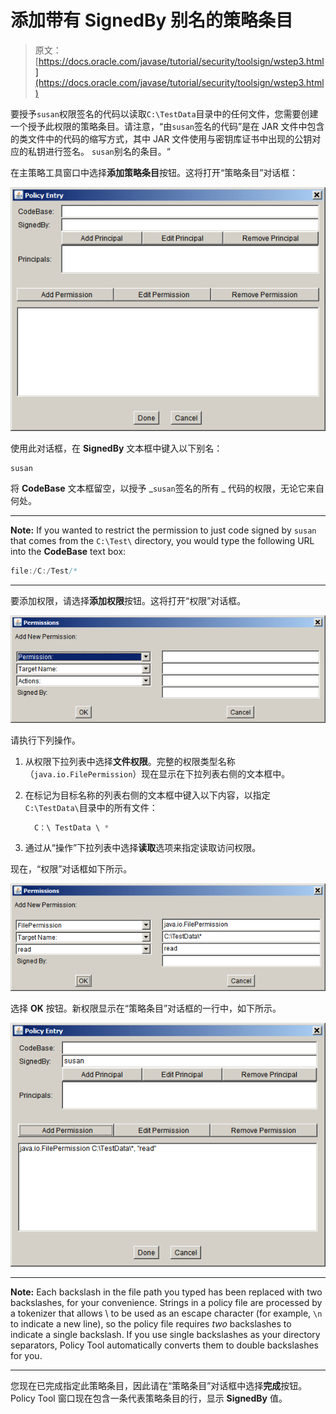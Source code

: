 # 添加带有 SignedBy 别名的策略条目

> 原文： [https://docs.oracle.com/javase/tutorial/security/toolsign/wstep3.html](https://docs.oracle.com/javase/tutorial/security/toolsign/wstep3.html)

要授予`susan`权限签名的代码以读取`C:\TestData`目录中的任何文件，您需要创建一个授予此权限的策略条目。请注意，“由`susan`签名的代码”是在 JAR 文件中包含的类文件中的代码的缩写方式，其中 JAR 文件使用与密钥库证书中出现的公钥对应的私钥进行签名。 `susan`别名的条目。“

在主策略工具窗口中选择**添加策略条目**按钮。这将打开“策略条目”对话框：

![the Policy Entry dialog](img/3c564acdfa5f545df2ecf819a4941040.jpg)

使用此对话框，在 **SignedBy** 文本框中键入以下别名：

```java
susan

```

将 **CodeBase** 文本框留空，以授予 _`susan`签名的所有 _ 代码的权限，无论它来自何处。

* * *

**Note:** If you wanted to restrict the permission to just code signed by `susan` that comes from the `C:\Test\` directory, you would type the following URL into the **CodeBase** text box:

```java
file:/C:/Test/*

```

* * *

要添加权限，请选择**添加权限**按钮。这将打开“权限”对话框。

![the Permission dialog](img/d835a9db408a06b19edb28fc4d18cdd6.jpg)

请执行下列操作。

1.  从权限下拉列表中选择**文件权限**。完整的权限类型名称（`java.io.FilePermission`）现在显示在下拉列表右侧的文本框中。
2.  在标记为目标名称的列表右侧的文本框中键入以下内容，以指定`C:\TestData\`目录中的所有文件：

    ```java
      C：\ TestData \ *  
    ```

3.  通过从“操作”下拉列表中选择**读取**选项来指定读取访问权限。

现在，“权限”对话框如下所示。

![the Permission dialog, with fields filled in](img/e1f6d7748b787156d6565a88b1e84057.jpg)

选择 **OK** 按钮。新权限显示在“策略条目”对话框的一行中，如下所示。

![the new Permission appears in the Policy Entry dialog](img/4d328e154caf475e0ec47459e4cdb078.jpg)

* * *

**Note:** Each backslash in the file path you typed has been replaced with two backslashes, for your convenience. Strings in a policy file are processed by a tokenizer that allows \ to be used as an escape character (for example, `\n` to indicate a new line), so the policy file requires _two_ backslashes to indicate a single backslash. If you use single backslashes as your directory separators, Policy Tool automatically converts them to double backslashes for you.

* * *

您现在已完成指定此策略条目，因此请在“策略条目”对话框中选择**完成**按钮。 Policy Tool 窗口现在包含一条代表策略条目的行，显示 **SignedBy** 值。